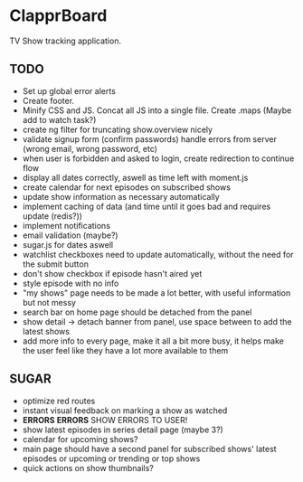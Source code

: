 # ClapprBoard

TV Show tracking application.

## TODO

- Set up global error alerts
- Create footer.
- Minify CSS and JS. Concat all JS into a single file. Create .maps (Maybe add to watch task?)
- create ng filter for truncating show.overview nicely
- validate signup form (confirm passwords) handle errors from server (wrong email, wrong password, etc)
- when user is forbidden and asked to login, create redirection to continue flow
- display all dates correctly, aswell as time left with moment.js
- create calendar for next episodes on subscribed shows
- update show information as necessary automatically
- implement caching of data (and time until it goes bad and requires update (redis?))
- implement notifications
- email validation (maybe?)
- sugar.js for dates aswell
- watchlist checkboxes need to update automatically, without the need for the submit button
- don't show checkbox if episode hasn't aired yet
- style episode with no info
- "my shows" page needs to be made a lot better, with useful information but not messy
- search bar on home page should be detached from the panel
- show detail -> detach banner from panel, use space between to add the latest shows
- add more info to every page, make it all a bit more busy, it helps make the user feel like they have a lot more available to them

## SUGAR

- optimize red routes
- instant visual feedback on marking a show as watched
- **ERRORS** **ERRORS** SHOW ERRORS TO USER!
- show latest episodes in series detail page (maybe 3?)
- calendar for upcoming shows?
- main page should have a second panel for subscribed shows' latest episodes or upcoming or trending or top shows
- quick actions on show thumbnails?